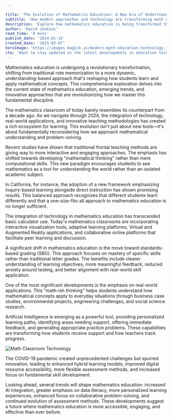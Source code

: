 ```yaml
---

title: 'The Evolution of Mathematics Education: A New Era of Understanding and Problem-Solving'
subtitle: 'How modern approaches and technology are transforming math education'
description: 'Explore how mathematics education is being transformed through technology, real-world applications, and innovative teaching methods. From AI-powered learning to pandemic-driven adaptations, discover how modern approaches are making math more accessible and engaging for all learners.'
author: 'David Jenkins'
read_time: '8 mins'
publish_date: '2024-01-15'
created_date: '2025-03-07'
heroImage: 'https://images.magick.ai/modern-math-education-technology.jpg'
cta: 'Want to stay updated on the latest developments in education technology and teaching methodologies? Follow us on LinkedIn for regular insights and join a community of forward-thinking educators shaping the future of learning!'
---
```


Mathematics education is undergoing a revolutionary transformation, shifting from traditional rote memorization to a more dynamic, understanding-based approach that's reshaping how students learn and apply mathematical concepts. This comprehensive exploration delves into the current state of mathematics education, emerging trends, and innovative approaches that are revolutionizing how we master this fundamental discipline.

The mathematics classroom of today barely resembles its counterpart from a decade ago. As we navigate through 2024, the integration of technology, real-world applications, and innovative teaching methodologies has created a rich ecosystem for learning. This evolution isn't just about new tools—it's about fundamentally reconsidering how we approach mathematical understanding and problem-solving.

Recent studies have shown that traditional frontal teaching methods are giving way to more interactive and engaging approaches. The emphasis has shifted towards developing "mathematical thinking" rather than mere computational skills. This new paradigm encourages students to see mathematics as a tool for understanding the world rather than an isolated academic subject.

In California, for instance, the adoption of a new framework emphasizing inquiry-based learning alongside direct instruction has shown promising results. This balanced approach recognizes that different students learn differently and that a one-size-fits-all approach to mathematics education is no longer sufficient.

The integration of technology in mathematics education has transcended basic calculator use. Today's mathematics classrooms are incorporating interactive visualization tools, adaptive learning platforms, Virtual and Augmented Reality applications, and collaborative online platforms that facilitate peer learning and discussion.

A significant shift in mathematics education is the move toward standards-based grading (SBG). This approach focuses on mastery of specific skills rather than traditional letter grades. The benefits include clearer understanding of learning objectives, more meaningful feedback, reduced anxiety around testing, and better alignment with real-world skill application.

One of the most significant developments is the emphasis on real-world applications. This "math-ish thinking" helps students understand how mathematical concepts apply to everyday situations through business case studies, environmental projects, engineering challenges, and social science research.

Artificial Intelligence is emerging as a powerful tool, providing personalized learning paths, identifying areas needing support, offering immediate feedback, and generating appropriate practice problems. These capabilities are transforming how students receive support and how teachers track progress.

![Math Classroom Technology](https://i.magick.ai/generated-img-12345.webp)

The COVID-19 pandemic created unprecedented challenges but spurred innovation, leading to enhanced hybrid learning models, improved digital resource accessibility, more flexible assessment methods, and increased focus on fundamental skill development.

Looking ahead, several trends will shape mathematics education: increased AI integration, greater emphasis on data literacy, more personalized learning experiences, enhanced focus on collaborative problem-solving, and continued evolution of assessment methods. These developments suggest a future where mathematics education is more accessible, engaging, and effective than ever before.